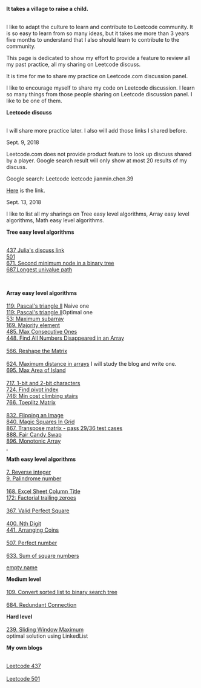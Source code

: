 **It takes a village to raise a child.**<br><br>

I like to adapt the culture to learn and contribute to Leetcode community. It is so easy to learn from so many ideas, but it takes me more than 3 years five months to understand that I also should learn to contribute to the community. 

This page is dedicated to show my effort to provide a feature to review all my past practice, all my sharing on Leetcode discuss. 

It is time for me to share my practice on Leetcode.com discussion panel.

I like to encourage myself to share my code on Leetcode discussion. I learn so many things from those people sharing on Leetcode discussion panel. I like to be one of them. 

**Leetcode discuss**<br><br>

I will share more practice later. I also will add those links I shared before. 

Sept. 9, 2018

Leetcode.com does not provide product feature to look up discuss shared by a player. Google search result will only show at most 20 results of my discuss. 

Google search: Leetcode leetcode jianmin.chen.39

[Here](https://www.google.ca/search?q=leetcode+jianmin.chen.39&rlz=1C1GCEA_enCA759CA759&oq=leetcode+jianmin.chen.39&aqs=chrome..69i57.3359j0j7&sourceid=chrome&ie=UTF-8) is the link.

Sept. 13, 2018

I like to list all my sharings on Tree easy level algorithms, Array easy level algorithms, Math easy level algorithms. 


**Tree easy level algorithms**<br><br>


[437 Julia's discuss link](https://leetcode.com/problems/path-sum-iii/discuss/158397/C-solution-with-time-complexity-O(N)-N-is-total-nodes-of-tree)<br>
[501](https://leetcode.com/problems/find-mode-in-binary-search-tree/discuss/158400/C-solution-Design-should-be-simplified)<br>
[671. Second minimum node in a binary tree](https://leetcode.com/problems/second-minimum-node-in-a-binary-tree/discuss/164878/C-The-solution-is-working-find-but-it-can-be-simplified-using-given-constraint)<br>
[687.Longest univalue path](https://leetcode.com/problems/longest-univalue-path/discuss/165680/C-longest-path-cross-root)<br>

<br>

**Array easy level algorithms**<br><br>
[119: Pascal's triangle II](https://leetcode.com/problems/pascals-triangle-ii/discuss/162250/My-naive-approach-is-time-consuming-but-the-code-is-still-readable) Naive one<br>
[119: Pascal's triangle II](https://leetcode.com/problems/pascals-triangle-ii/discuss/162252/Optimal-solution-and-less-than-10-lines-of-code-copying-idea-from-most-popular-discuss)Optimal one<br>
[53: Maximum subarray](https://leetcode.com/problems/maximum-subarray/discuss/164272/Csharp-code-using-dynamic-programming)<br>
[169. Majority element](https://leetcode.com/problems/majority-element/discuss/165243/C-O(N)-time-complexity-and-space-complexity-O(1))<br>
[485. Max Consecutive Ones](https://leetcode.com/problems/max-consecutive-ones/discuss/166306/C-iterate-the-array-and-then-determine-the-range-of-consecutive-ones)<br>
[448. Find All Numbers Disappeared in an Array](https://leetcode.com/problems/find-all-numbers-disappeared-in-an-array/discuss/165249/C-swap-two-elements-in-the-array-O(N)-time-complexity)<br>
<br>
[566. Reshape the Matrix](https://leetcode.com/problems/reshape-the-matrix/discuss/166556/C-readable-code)<br>
<br>
[624. Maximum distance in arrays](http://www.cnblogs.com/grandyang/p/7073343.html) I will study the blog and write one.<br>
[695. Max Area of Island](https://leetcode.com/problems/max-area-of-island/discuss/166300/C-Depth-first-search-using-recursive-function)<br>
<br>
[717. 1-bit and 2-bit characters](https://leetcode.com/problems/1-bit-and-2-bit-characters/discuss/165241/C-dynamic-programming-solution-five-submissions-and-finally-pass-online-judge)<br>
[724. Find pivot index](https://leetcode.com/problems/find-pivot-index/discuss/164880/C-my-readable-code)<br>
[746: Min cost climbing stairs](https://leetcode.com/problems/min-cost-climbing-stairs/discuss/165234/C-dynamic-programming-solution)<br>
[766. Toeplitz Matrix](https://leetcode.com/problems/toeplitz-matrix/discuss/166675/C-it-is-a-good-exercise-even-though-the-solution-is-so-complicated)<br>
<br>
[832. Flipping an Image](https://leetcode.com/problems/flipping-an-image/discuss/166521/C-readable-code)<br>
[840. Magic Squares In Grid](https://leetcode.com/problems/magic-squares-in-grid/discuss/166991/C-readable-code-maybe-need-to-simplify-the-code)<br>
[867. Transpose matrix - pass 29/36 test cases]()<br>
[888. Fair Candy Swap](https://leetcode.com/problems/fair-candy-swap/discuss/166309/C-readable-code)<br>
[896. Monotonic Array](https://leetcode.com/problems/monotonic-array/discuss/166310/C-readable-code)<br>
[&nbsp;]()<br> 


**Math easy level algorithms**<br><br>
[7. Reverse integer](https://leetcode.com/problems/reverse-integer/discuss/168151/C-Readable-code)<br>
[9. Palindrome number](https://leetcode.com/problems/palindrome-number/discuss/169781/C-readable-code)<br>
<br>
[168. Excel Sheet Column Title](https://leetcode.com/problems/excel-sheet-column-title/discuss/169793/C-readable-code)<br>
[172: Factorial trailing zeroes](https://leetcode.com/problems/factorial-trailing-zeroes/discuss/169776/C-learn-from-failed-test-cases-three-times-until-success)<br>
<br>
[367. Valid Perfect Square](https://leetcode.com/problems/valid-perfect-square/discuss/169789/C-binary-search-algorithm)<br>
<br>
[400. Nth Digit](https://leetcode.com/problems/nth-digit/discuss/168055/C-code-written-after-6th-failed-submissions-copying-the-idea-from-the-discuss)<br>
[441. Arranging Coins](https://leetcode.com/problems/arranging-coins/discuss/169368/C-binary-search-algorithm)<br>
<br>
[507. Perfect number](https://leetcode.com/problems/perfect-number/discuss/168146/C-learn-to-write-one)<br>
<br>
[633. Sum of square numbers](https://leetcode.com/problems/sum-of-square-numbers/discuss/168097/C-my-favorite-algorithm)<br>

[empty name]()<br>


**Medium level**<br><br>
[109. Convert sorted list to binary search tree](https://leetcode.com/problems/convert-sorted-list-to-binary-search-tree/discuss/169375/C-bottom-up-approach-by-iterating-the-linked-list-node-one-by-one)<br>
<br>
[684. Redundant Connection](https://leetcode.com/problems/redundant-connection/discuss/158908/C-solution-using-union-find-algorithm-implemented-using-array)<br>

**Hard level**<br><br>
[239. Sliding Window Maximum](https://leetcode.com/problems/sliding-window-maximum/discuss/170002/C-optimal-solution-using-dequeue)<br>
optimal solution using LinkedList<br>

**My own blogs**<br><br>

[Leetcode 437](http://juliachencoding.blogspot.com/2018/08/leetcode-437-path-sum-iii.html)<br>
<br>
[Leetcode 501](http://juliachencoding.blogspot.com/2018/08/leetcode-501-find-mode-in-binary-search.html)<br>


